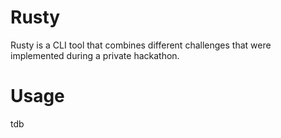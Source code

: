 # Rusty

Rusty is a CLI tool that combines different challenges that were implemented during a private hackathon.

# Usage

tdb
